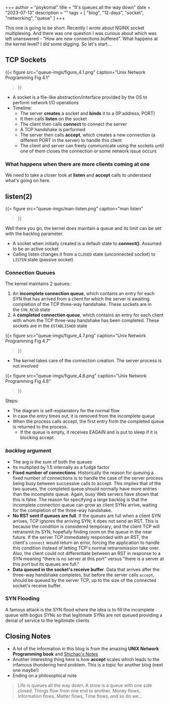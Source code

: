+++
author = "psykomal"
title = "It's queues all the way down"
date = "2023-07-13"
description = ""
tags = [
    "blog", "12-days", "socket", "networking", "queue"
]
+++



This one is going to be short. Recently I wrote about NGINX socket multiplexing. And there was one question I was curious about which was left unanswered - "How are new connections buffered". What happens at the kernel level? I did some digging. So let's start...


## TCP Sockets


{{< figure
		  src="queue-imgs/figure_4.1.png"
		  caption="Unix Network Programming Fig 4.1"
>}}

- A socket is a file-like abstraction/interface provided by the OS to perform network I/O operations
- Timeline:
	- The server **creates** a socket and **binds** it to a (IP address, PORT)
	- It then calls **listen** on the socket
	- The client then calls **connect** to connect the server
	- A TCP handshake is performed 
	- The server then calls **accept**, which creates a new connection (a different PORT in the server) to handle this client
	- The client and server can freely communicate using the sockets until one of them closes the connection or some network issue occurs


### What happens when there are more clients coming at one


We need to take a closer look at **listen** and **accept** calls to understand what's going on here. 

## listen(2)

{{< figure
		  src="queue-imgs/man-listen.png"
		  caption="man listen"
>}}

Well there you go, the kernel does maintain a queue and its limit can be set with the backlog parameter.

- A socket when initially created is a default state to **connect()**. Assumed to be an active socket
- Calling listen changes it from a `CLOSED` state (unconnected socket) to `LISTEN` state (passive socket)


### Connection Queues

The kernel maintains 2 queues:
1. An **incomplete connection queue**, which contains an entry for each SYN that has arrived from a client for which the server is awaiting completion of the TCP three-way handshake. These sockets are in the `SYN_RCVD` state 
2. A **completed connection queue**, which contains an entry for each client with whom the TCP three-way handshake has been completed. These sockets are in the `ESTABLISHED` state 

{{< figure
		  src="queue-imgs/figure_4.7.png"
		  caption="Unix Network Programming Fig 4.7"
>}}


- The kernel takes care of the connection creation. The server process is not involved


{{< figure
		  src="queue-imgs/figure_4.8.png"
		  caption="Unix Network Programming Fig 4.8"
>}}

Steps:
- The diagram is self-explanatory for the normal flow
- In case the entry times out, it is removed from the incomplete queue
- When the process calls accept, the first entry from the completed queue is returned to the process. 
	- If the queue is empty, it receives EAGAIN and is put to sleep if it is blocking accept

### *backlog* argument

- The arg is the sum of both the queues
- Its multiplied by 1.5 internally as a fudge factor
- **Fixed number of connections**. Historically the reason for queuing a fixed number of connections is to handle the case of the server process being busy between successive calls to accept. This implies that of the two queues, the completed queue should normally have more entries than the incomplete queue. Again, busy Web servers have shown that this is false. The reason for specifying a large backlog is that the incomplete connection queue can grow as client SYNs arrive, waiting for the completion of the three-way handshake.
- **No RST sent if queues are full**. If the queues are full when a client SYN arrives, TCP ignores the arriving SYN; it does not send an RST. This is because the condition is considered temporary, and the client TCP will retransmit its SYN, hopefully finding room on the queue in the near future. If the server TCP immediately responded with an RST, the client's `connect` would return an error, forcing the application to handle this condition instead of letting TCP's normal retransmission take over. Also, the client could not differentiate between an RST in response to a SYN meaning "there is no server at this port" versus "there is a server at this port but its queues are full."
- **Data queued in the socket's receive buffer**. Data that arrives after the three-way handshake completes, but before the server calls `accept`, should be queued by the server TCP, up to the size of the connected socket's receive buffer. 


### SYN Flooding

A famous attack is the SYN flood where the idea is to fill the incomplete queue with bogus SYNs so that legitimate SYNs are not queued providing a denial of service to the legitimate clients


## Closing Notes


- A lot of the information in this blog is from the amazing **UNIX Network Programming book** and [Shichao's Notes](https://notes.shichao.io/unp/ch4/)
- Another interesting thing here is how **accept** scales which leads to the infamous thundering herd problem. This is a topic for another blog (next one maybe!)
- Ending on a philosophical note

> Life is queues all the way down. A store is a queue with one side closed. Things flow from one end to another. Money flows, Information flows, Matter flows, Time flows, and so do we...